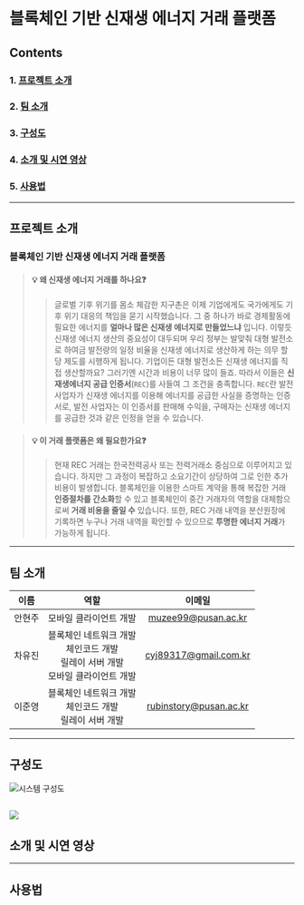 # 블록체인 기반 신재생 에너지 거래 플랫폼
## Contents
### 1. [프로젝트 소개](#프로젝트-소개)
### 2. [팀 소개](#팀-소개)
### 3. [구성도](#구성도)
### 4. [소개 및 시연 영상](#소개-및-시연-영상)
### 5. [사용법](#사용법)
--- 
## 프로젝트 소개
### 블록체인 기반 신재생 에너지 거래 플랫폼
> #### 💡 왜 신재생 에너지 거래를 하나요❓
>> 글로벌 기후 위기를 몸소 체감한 지구촌은 이제 기업에게도 국가에게도 기후 위기 대응의 책임을 묻기 시작했습니다. 그 중 하나가 바로 경제활동에 필요한 에너지를 **얼마나 많은 신재생 에너지로 만들었느냐** 입니다. 이렇듯 신재생 에너지 생산의 중요성이 대두되며 우리 정부는 발맞춰 대형 발전소로 하여금 발전량의 일정 비율을 신재생 에너지로 생산하게 하는 의무 할당 제도를 시행하게 됩니다. 기업이든 대형 발전소든 신재생 에너지를 직접 생산할까요? 그러기엔 시간과 비용이 너무 많이 들죠. 따라서 이들은 **신재생에너지 공급 인증서**(`REC`)를 사들여 그 조건을 충족합니다. `REC`란 발전 사업자가 신재생 에너지를 이용해 에너지를 공급한 사실을 증명하는 인증서로, 발전 사업자는 이 인증서를 판매해 수익을, 구매자는 신재생 에너지를 공급한 것과 같은 인정을 얻을 수 있습니다.

> #### 💡 이 거래 플랫폼은 왜 필요한가요❓
>> 현재 REC 거래는 한국전력공사 또는 전력거래소 중심으로 이루어지고 있습니다. 하지만 그 과정이 복잡하고 소요기간이 상당하여 그로 인한 추가 비용이 발생합니다. 블록체인을 이용한 스마트 계약을 통해 복잡한 거래 **인증절차를 간소화**할 수 있고 블록체인이 중간 거래자의 역할을 대체함으로써 **거래 비용을 줄일 수** 있습니다. 또한, REC 거래 내역을 분산원장에 기록하면 누구나 거래 내역을 확인할 수 있으므로 **투명한 에너지 거래**가 가능하게 됩니다.
----
## 팀 소개
|이름|역할|이메일|
|:--:|:--:|:--:|
|안현주|모바일 클라이언트 개발|muzee99@pusan.ac.kr|
|차유진|블록체인 네트워크 개발<br>체인코드 개발<br>릴레이 서버 개발<br>모바일 클라이언트 개발|cyj89317@gmail.com.kr|
|이준영|블록체인 네트워크 개발<br>체인코드 개발<br>릴레이 서버 개발|rubinstory@pusan.ac.kr|

---
## 구성도
![시스템 구성도](https://user-images.githubusercontent.com/54929223/195744674-d6958417-26ea-484c-bc5f-ac47afd9bdd3.png)

![](https://user-images.githubusercontent.com/54929223/195744444-7b67cd4d-e589-4225-aa03-fdb32698030f.png)
---
## 소개 및 시연 영상
<!-- [![](썸네일url)](영상url) -->

---
## 사용법
